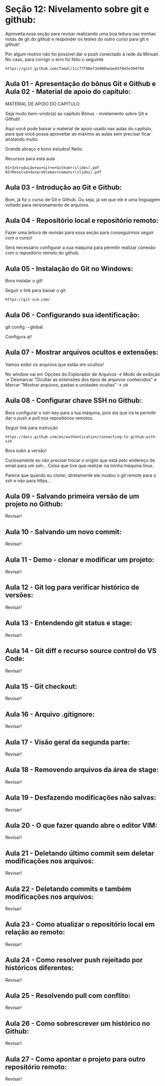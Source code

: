 # Seção 12: Nivelamento sobre git e github:
Aproveita essa seção para revisar realizando uma boa leitura nas minhas notas de git do github e responder os testes do outro curso para git e github!

Por algum motivo não foi possível dar o push conectado à rede da Minsait. No caso, para corrigir o erro foi feito o seguinte

    https://gist.github.com/Tamal/1cc77f88ef3e900aeae65f0e5e504794

## Aula 01 - Apresentação do bônus Git e Github e Aula 02 - Material de apoio do capítulo:
MATERIAL DE APOIO DO CAPÍTULO

Seja muito bem-vindo(a) ao capítulo Bônus - nivelamento sobre Git e Github!

Aqui você pode baixar o material de apoio usado nas aulas do capítulo, para que você possa aproveitar ao máximo as aulas sem precisar ficar anotando muito.

Grande abraço e bons estudos! Nelio.

Recursos para esta aula

    01+Introdução+ao+Git+e+Github+(slides).pdf
    02+Resolvendo+problemas+comuns+(slides).pdf

## Aula 03 - Introdução ao Git e Github:
Bom, já fiz o curso de Git e Github. Ou seja, já sei que ele é uma linguagem voltado para versionamento de arquivos.

## Aula 04 - Repositório local e repositório remoto:
Fazer uma leitura de revisão para essa seção para conseguirmos seguir com o curso!

Será necessário configurar a sua máquina para permitir realizar conexão com o repositório remoto do github.

## Aula 05 - Instalação do Git no Windows:
Bora instalar o git!

Seguir o link para baixar o git

    https://git-scm.com/

## Aula 06 - Configurando sua identificação:
git config --global.

Configura aí!

## Aula 07 - Mostrar arquivos ocultos e extensões:
Vamos exibir os arquivos que estão em ocultos!

No window vai em Opções do Explorador de Arquivos -> Modo de exibição -> Desmarcar "Ocultar as extensões dos tipos de arquivos conhecidos" e Marcar "Mostrar arquivos, pastas e unidades ocultas" -> ok

## Aula 08 - Configurar chave SSH no Github:
Bora configurar o ssh-key para a tua máquina, pois ela que irá te permitir dar o push e pull nos repositórios remotos.

Seguir link para instrução

    https://docs.github.com/en/authentication/connecting-to-github-with-ssh

Bora subir a versão!

Curiosamente eu não precisei trocar o origim que está pelo endereço de email para um ssh... Coisa que tive que realizar na minha máquina linux.

Parece que quando eu clonei, diretamente ele mudou o git remote para o ssh e não para https...

## Aula 09 - Salvando primeira versão de um projeto no Github:
Revisar!

## Aula 10 - Salvando um novo commit:
Revisar!

## Aula 11 - Demo - clonar e modificar um projeto:
Revisar!

## Aula 12 - Git log para verificar histórico de versões:
Revisar!

## Aula 13 - Entendendo git status e stage:
Revisar!

## Aula 14 - Git diff e recurso source control do VS Code:
Revisar!

## Aula 15 - Git checkout:
Revisar!

## Aula 16 - Arquivo .gitignore:
Revisar!

## Aula 17 - Visão geral da segunda parte:
Revisar!

## Aula 18 - Removendo arquivos da área de stage:
Revisar!

## Aula 19 - Desfazendo modificações não salvas:
Revisar!

## Aula 20 - O que fazer quando abre o editor VIM:
Revisar!

## Aula 21 - Deletando último commit sem deletar modificações nos arquivos:
Revisar!

## Aula 22 - Deletando commits e também modificações nos arquivos:
Revisar!

## Aula 23 - Como atualizar o repositório local em relação ao remoto:
Revisar!

## Aula 24 - Como resolver push rejeitado por históricos diferentes:
Revisar!

## Aula 25 - Resolvendo pull com conflito:
Revisar!

## Aula 26 - Como sobrescrever um histórico no Github:
Revisar!

## Aula 27 - Como apontar o projeto para outro repositório remoto:
Revisar!
